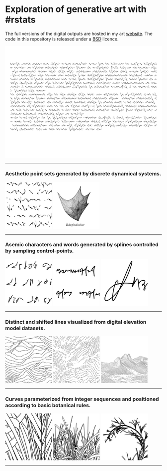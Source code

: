 # Exploration of generative art with \#rstats

The full versions of the digital outputs are hosted in my art [website](https://casadebaig.netlify.app).
The code in this repository is released under a [BSD](https://github.com/picasa/generative/blob/master/LICENSE.md) licence.  

![README](R/figures/00_examples/readme.png?raw=true "README")

------------------------------------------------------------------------

### Aesthetic point sets generated by discrete dynamical systems.

[![attractors](R/figures/00_examples/00_attractors_a.png?raw=true "character-like")](https://github.com/picasa/generative/blob/master/R/attractors_glyphs.rmd#L117) [![attractors](R/figures/00_examples/00_attractors_b.png?raw=true "point set")](https://github.com/picasa/generative/blob/master/R/attractors_collection.rmd#L118)


------------------------------------------------------------------------

### Asemic characters and words generated by splines controlled by sampling control-points.

[![splines](R/figures/00_examples/01_splines_a.png?raw=true "script")](https://github.com/picasa/generative/blob/master/R/splines_glyphs.rmd#L74) [![splines](R/figures/00_examples/01_splines_b.png?raw=true "short cursive")](https://github.com/picasa/generative/blob/master/R/splines_glyphs.rmd#L151) [![splines](R/figures/00_examples/01_splines_c.png?raw=true "long cursive")](https://github.com/picasa/generative/blob/master/R/splines_glyphs.rmd#L371)


------------------------------------------------------------------------

### Distinct and shifted lines visualized from digital elevation model datasets. 

[![ridge](R/figures/00_examples/02_ridge_a.png?raw=true "classic line-removal")](https://github.com/picasa/generative/blob/master/R/gis_ridge.rmd#L71) [![ridge](R/figures/00_examples/02_ridge_b.png?raw=true "high-resolution terrain")](https://github.com/picasa/generative/blob/master/R/gis_ridge.rmd#L115) [![ridge](R/figures/00_examples/02_ridge_c.png?raw=true "high-resolution terrain")](https://github.com/picasa/generative/blob/master/R/gis_ridge.rmd#L210)

------------------------------------------------------------------------

### Curves parameterized from integer sequences and positioned according to basic botanical rules.

[![sequence](R/figures/00_examples/03_sequence_a.png?raw=true "node")](https://github.com/picasa/generative/blob/master/R/sequence_collatz.rmd#L31) [![sequence](R/figures/00_examples/03_sequence_b.png?raw=true "population")](https://github.com/picasa/generative/blob/master/R/sequence_collatz.rmd#L122) [![sequence](R/figures/00_examples/03_sequence_c.png?raw=true "stem")](https://github.com/picasa/generative/blob/master/R/sequence_collatz.rmd#L270)

------------------------------------------------------------------------

